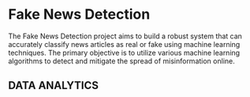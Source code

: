 # Fake News Detection

The Fake News Detection project aims to build a robust system that can accurately classify news articles as real or fake using machine learning techniques. The primary objective is to utilize various machine learning algorithms to detect and mitigate the spread of misinformation online.
## DATA ANALYTICS
